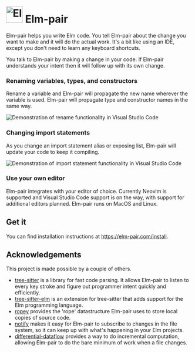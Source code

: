 # <img alt="Elm-pair logo" height="45px" src="https://elm-pair.com/logo.svg"> Elm-pair

Elm-pair helps you write Elm code. You tell Elm-pair about the change you want to make and it will do the actual work. It's a bit like using an IDE, except you don't need to learn any keyboard shortcuts.

You talk to Elm-pair by making a change in your code. If Elm-pair understands your intent then it will follow up with its own change.

### Renaming variables, types, and constructors

Rename a variable and Elm-pair will propagate the new name wherever the variable is used. Elm-pair will propagate type and constructor names in the same way.

![Demonstration of rename functionality in Visual Studio Code][renaming-gif]

### Changing import statements

As you change an import statement alias or exposing list, Elm-pair will update your code to keep it compiling.

![Demonstration of import statement functionality in Visual Studio Code][imports-gif]

### Use your own editor

Elm-pair integrates with your editor of choice. Currently Neovim is supported and Visual Studio Code support is on the way, with support for additional editors planned. Elm-pair runs on MacOS and Linux.

## Get it

You can find installation instructions at https://elm-pair.com/install.

## Acknowledgements

This project is made possible by a couple of others.

- [tree-sitter][] is a library for fast code parsing. It allows Elm-pair to listen to every key stroke and figure out programmer intent quickly and efficiently.
- [tree-sitter-elm][] is an extension for tree-sitter that adds support for the Elm programming language.
- [ropey][] provides the 'rope' datastructure Elm-pair uses to store local copies of source code.
- [notify][] makes it easy for Elm-pair to subscribe to changes in the file system, so it can keep up with what's happening in your Elm projects.
- [differential-dataflow][] provides a way to do incremental computation, allowing Elm-pair to do the bare minimum of work when a file changes.

[differential-dataflow]: https://crates.io/crates/differential-dataflow
[home-manager]: https://github.com/nix-community/home-manager
[imports-gif]: https://elm-pair.com/imports.gif
[neovim]: https://neovim.io/
[notify]: https://crates.io/crates/notify
[renaming-gif]: https://elm-pair.com/renaming.gif
[ropey]: https://crates.io/crates/ropey
[tree-sitter-elm]: https://github.com/elm-tooling/tree-sitter-elm
[tree-sitter]: https://tree-sitter.github.io/tree-sitter/
